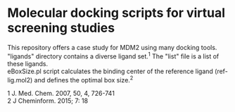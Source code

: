 # Molecular docking scripts for virtual screening studies

This repository offers a case study for MDM2 using many docking tools.  
"ligands" directory contains a diverse ligand set.<sup>1</sup> The "list" file is a list of these ligands.  
eBoxSize.pl script calculates the binding center of the reference ligand (ref-lig.mol2) and defines the optimal box size.<sup>2</sup>









1   J. Med. Chem. 2007, 50, 4, 726-741  
2   J Cheminform. 2015; 7: 18
